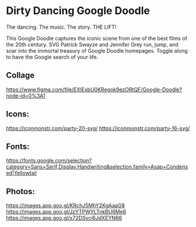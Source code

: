 # Dirty Dancing Google Doodle
The dancing.
The music.
The story.
THE LIFT!

This Google Doodle captures the iconic scene from one of the best films of the 20th century. SVG Patrick Swayze and Jennifer Grey run, jump, and soar into the immortal treasury of Google Doodle homepages. Toggle along to have the Google search of your life.

## Collage
https://www.figma.com/file/EXIExbU0KRegok9ezORtQF/Google-Doodle?node-id=0%3A1


## Icons:
https://iconmonstr.com/party-20-svg/
https://iconmonstr.com/party-16-svg/

## Fonts:
https://fonts.google.com/selection?category=Sans+Serif,Display,Handwriting&selection.family=Asap+Condensed|Yellowtail

## Photos:
https://images.app.goo.gl/KRchJ5MhY2KgAaaG8
https://images.app.goo.gl/JzYTPWYLTnkBU6Me6
https://images.app.goo.gl/x72DSyci6JdXEYNR6
